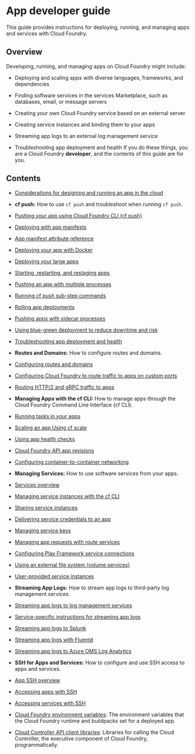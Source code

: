 # App developer guide
This guide provides instructions for deploying, running, and managing apps and services with Cloud Foundry.

## Overview
Developing, running, and managing apps on Cloud Foundry might include:

* Deploying and scaling apps with diverse languages, frameworks, and dependencies

* Finding software services in the services Marketplace, such as databases, email, or message servers

* Creating your own Cloud Foundry service based on an external server

* Creating service instances and binding them to your apps

* Streaming app logs to an external log management service

* Troubleshooting app deployment and health
If you do these things, you are a Cloud Foundry **developer**, and the contents of this guide are for you.

## Contents

* [Considerations for designing and running an app in the cloud](https://docs.cloudfoundry.org/devguide/deploy-apps/prepare-to-deploy.html)

* **cf push:** How to use `cf push` and troubleshoot when running `cf push`.

+ [Pushing your app using Cloud Foundry CLI (cf push)](https://docs.cloudfoundry.org/devguide/deploy-apps/deploy-app.html)

+ [Deploying with app manifests](https://docs.cloudfoundry.org/devguide/deploy-apps/manifest.html)

+ [App manifest attribute reference](https://docs.cloudfoundry.org/devguide/deploy-apps/manifest-attributes.html)

+ [Deploying your app with Docker](https://docs.cloudfoundry.org/devguide/deploy-apps/push-docker.html)

+ [Deploying your large apps](https://docs.cloudfoundry.org/devguide/deploy-apps/large-app-deploy.html)

+ [Starting, restarting, and restaging apps](https://docs.cloudfoundry.org/devguide/deploy-apps/start-restart-restage.html)

+ [Pushing an app with multiple processes](https://docs.cloudfoundry.org/devguide/multiple-processes.html)

+ [Running cf push sub-step commands](https://docs.cloudfoundry.org/devguide/push-sub-commands.html)

+ [Rolling app deployments](https://docs.cloudfoundry.org/devguide/deploy-apps/rolling-deploy.html)

+ [Pushing apps with sidecar processes](https://docs.cloudfoundry.org/devguide/sidecars.html)

+ [Using blue-green deployment to reduce downtime and risk](https://docs.cloudfoundry.org/devguide/deploy-apps/blue-green.html)

+ [Troubleshooting app deployment and health](https://docs.cloudfoundry.org/devguide/deploy-apps/troubleshoot-app-health.html)

* **Routes and Domains:** How to configure routes and domains.

+ [Configuring routes and domains](https://docs.cloudfoundry.org/devguide/deploy-apps/routes-domains.html)

+ [Configuring Cloud Foundry to route traffic to apps on custom ports](https://docs.cloudfoundry.org/devguide/custom-ports.html)

+ [Routing HTTP/2 and gRPC traffic to apps](https://docs.cloudfoundry.org/devguide/http2-protocol.html)

* **Managing Apps with the cf CLI:** How to manage apps through the Cloud Foundry Command Line Interface (cf CLI).

+ [Running tasks in your apps](https://docs.cloudfoundry.org/devguide/using-tasks.html)

+ [Scaling an app Using cf scale](https://docs.cloudfoundry.org/devguide/deploy-apps/cf-scale.html)

+ [Using app health checks](https://docs.cloudfoundry.org/devguide/deploy-apps/healthchecks.html)

+ [Cloud Foundry API app revisions](https://docs.cloudfoundry.org/devguide/revisions.html)

+ [Configuring container-to-container networking](https://docs.cloudfoundry.org/devguide/deploy-apps/cf-networking.html)

* **Managing Services:** How to use software services from your apps.

+ [Services overview](https://docs.cloudfoundry.org/services/)

+ [Managing service instances with the cf CLI](https://docs.cloudfoundry.org/devguide/services/managing-services.html)

+ [Sharing service instances](https://docs.cloudfoundry.org/devguide/services/sharing-instances.html)

+ [Delivering service credentials to an app](https://docs.cloudfoundry.org/devguide/services/application-binding.html)

+ [Managing service keys](https://docs.cloudfoundry.org/devguide/services/service-keys.html)

+ [Managing app requests with route services](https://docs.cloudfoundry.org/devguide/services/route-binding.html)

+ [Configuring Play Framework service connections](https://docs.cloudfoundry.org/devguide/services/play-service-bindings.html)

+ [Using an external file system (volume services)](https://docs.cloudfoundry.org/devguide/services/using-vol-services.html)

+ [User-provided service instances](https://docs.cloudfoundry.org/devguide/services/user-provided.html)

* **Streaming App Logs:** How to stream app logs to third-party log management services.

+ [Streaming app logs to log management services](https://docs.cloudfoundry.org/devguide/services/log-management.html)

+ [Service-specific instructions for streaming app logs](https://docs.cloudfoundry.org/devguide/services/log-management-thirdparty-svc.html)

+ [Streaming app logs to Splunk](https://docs.cloudfoundry.org/devguide/services/integrate-splunk.html)

+ [Streaming app logs with Fluentd](https://docs.cloudfoundry.org/devguide/services/fluentd.html)

+ [Streaming app logs to Azure OMS Log Analytics](https://docs.cloudfoundry.org/devguide/services/oms-nozzle.html)

* **SSH for Apps and Services:** How to configure and use SSH access to apps and services.

+ [App SSH overview](https://docs.cloudfoundry.org/devguide/deploy-apps/app-ssh-overview.html)

+ [Accessing apps with SSH](https://docs.cloudfoundry.org/devguide/deploy-apps/ssh-apps.html)

+ [Accessing services with SSH](https://docs.cloudfoundry.org/devguide/deploy-apps/ssh-services.html)

* [Cloud Foundry environment variables](https://docs.cloudfoundry.org/devguide/deploy-apps/environment-variable.html): The environment variables that the Cloud Foundry runtime and buildpacks set for a deployed app.

* [Cloud Controller API client libraries](https://docs.cloudfoundry.org/devguide/capi/client-libraries.html): Libraries for calling the Cloud Controller, the executive component of Cloud Foundry, programmatically.